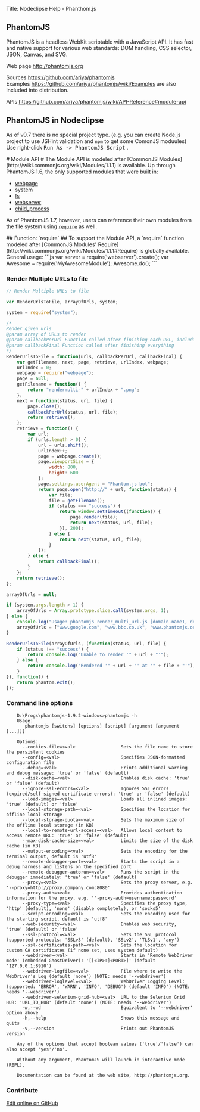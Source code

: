 Title:  Nodeclipse Help - Phanthom.js


## PhantomJS

PhantomJS is a headless WebKit scriptable with a JavaScript API. It has fast and native support
 for various web standards: DOM handling, CSS selector, JSON, Canvas, and SVG.

Web page <http://phantomjs.org>  

Sources <https://github.com/ariya/phantomjs>  
Examples <https://github.com/ariya/phantomjs/wiki/Examples> are also included into distribution.  

APIs <https://github.com/ariya/phantomjs/wiki/API-Reference#module-api>

## PhantomJS in Nodeclipse

As of v0.7 there is no special project type. (e.g. you can create Node.js project
 to use JSHint validation and `npm` to get some ComonJS moduules)
Use right-click <kbd>Run As -> PhantomJS Script</kbd> . 

<a name="module-api" />
# Module API #
The Module API is modeled after [CommonJS Modules](http://wiki.commonjs.org/wiki/Modules/1.1.1) is available. Up through PhantomJS 1.6, the only supported modules that were built in:

 * [webpage](https://github.com/ariya/phantomjs/wiki/API-Reference-WebPage)
 * [system](https://github.com/ariya/phantomjs/wiki/API-Reference-System)
 * [fs](https://github.com/ariya/phantomjs/wiki/API-Reference-FileSystem)
 * [webserver](https://github.com/ariya/phantomjs/wiki/API-Reference-WebServer)
 * [child_process](https://github.com/ariya/phantomjs/wiki/API-Reference-ChildProcess)

As of PhantomJS 1.7, however, users can reference their own modules from the file system using [`require`](#require) as well.

<a name="require" />
## Function: `require` ##
To support the Module API, a `require` function modeled after [CommonJS Modules' Require](http://wiki.commonjs.org/wiki/Modules/1.1.1#Require) is globally available. General usage:
```js
var server = require('webserver').create();
var Awesome = require('MyAwesomeModule');
Awesome.do();
```

### Render Multiple URLs to file

```javascript
// Render Multiple URLs to file

var RenderUrlsToFile, arrayOfUrls, system;

system = require("system");

/*
Render given urls
@param array of URLs to render
@param callbackPerUrl Function called after finishing each URL, including the last URL
@param callbackFinal Function called after finishing everything
*/
RenderUrlsToFile = function(urls, callbackPerUrl, callbackFinal) {
    var getFilename, next, page, retrieve, urlIndex, webpage;
    urlIndex = 0;
    webpage = require("webpage");
    page = null;
    getFilename = function() {
        return "rendermulti-" + urlIndex + ".png";
    };
    next = function(status, url, file) {
        page.close();
        callbackPerUrl(status, url, file);
        return retrieve();
    };
    retrieve = function() {
        var url;
        if (urls.length > 0) {
            url = urls.shift();
            urlIndex++;
            page = webpage.create();
            page.viewportSize = {
                width: 800,
                height: 600
            };
            page.settings.userAgent = "Phantom.js bot";
            return page.open("http://" + url, function(status) {
                var file;
                file = getFilename();
                if (status === "success") {
                    return window.setTimeout((function() {
                        page.render(file);
                        return next(status, url, file);
                    }), 200);
                } else {
                    return next(status, url, file);
                }
            });
        } else {
            return callbackFinal();
        }
    };
    return retrieve();
};

arrayOfUrls = null;

if (system.args.length > 1) {
    arrayOfUrls = Array.prototype.slice.call(system.args, 1);
} else {
    console.log("Usage: phantomjs render_multi_url.js [domain.name1, domain.name2, ...]");
    arrayOfUrls = ["www.google.com", "www.bbc.co.uk", "www.phantomjs.org"];
}

RenderUrlsToFile(arrayOfUrls, (function(status, url, file) {
    if (status !== "success") {
        return console.log("Unable to render '" + url + "'");
    } else {
        return console.log("Rendered '" + url + "' at '" + file + "'");
    }
}), function() {
    return phantom.exit();
});
```

### Command line options

```
	D:\Progs\phantomjs-1.9.2-windows>phantomjs -h
	Usage:
	   phantomjs [switchs] [options] [script] [argument [argument [...]]]
	
	Options:
	  --cookies-file=<val>                 Sets the file name to store the persistent cookies
	  --config=<val>                       Specifies JSON-formatted configuration file
	  --debug=<val>                        Prints additional warning and debug message: 'true' or 'false' (default)
	  --disk-cache=<val>                   Enables disk cache: 'true' or 'false' (default)
	  --ignore-ssl-errors=<val>            Ignores SSL errors (expired/self-signed certificate errors): 'true' or 'false' (default)
	  --load-images=<val>                  Loads all inlined images: 'true' (default) or 'false'
	  --local-storage-path=<val>           Specifies the location for offline local storage
	  --local-storage-quota=<val>          Sets the maximum size of the offline local storage (in KB)
	  --local-to-remote-url-access=<val>   Allows local content to access remote URL: 'true' or 'false' (default)
	  --max-disk-cache-size=<val>          Limits the size of the disk cache (in KB)
	  --output-encoding=<val>              Sets the encoding for the terminal output, default is 'utf8'
	  --remote-debugger-port=<val>         Starts the script in a debug harness and listens on the specified port
	  --remote-debugger-autorun=<val>      Runs the script in the debugger immediately: 'true' or 'false' (default)
	  --proxy=<val>                        Sets the proxy server, e.g. '--proxy=http://proxy.company.com:8080'
	  --proxy-auth=<val>                   Provides authentication information for the proxy, e.g. ''-proxy-auth=username:password'
	  --proxy-type=<val>                   Specifies the proxy type, 'http' (default), 'none' (disable completely), or 'socks5'
	  --script-encoding=<val>              Sets the encoding used for the starting script, default is 'utf8'
	  --web-security=<val>                 Enables web security, 'true' (default) or 'false'
	  --ssl-protocol=<val>                 Sets the SSL protocol (supported protocols: 'SSLv3' (default), 'SSLv2', 'TLSv1', 'any')
	  --ssl-certificates-path=<val>        Sets the location for custom CA certificates (if none set, uses system default)
	  --webdriver=<val>                    Starts in 'Remote WebDriver mode' (embedded GhostDriver): '[[<IP>:]<PORT>]' (default '127.0.0.1:8910')
	  --webdriver-logfile=<val>            File where to write the WebDriver's Log (default 'none') (NOTE: needs '--webdriver')
	  --webdriver-loglevel=<val>           WebDriver Logging Level: (supported: 'ERROR', 'WARN', 'INFO', 'DEBUG') (default 'INFO') (NOTE: needs '--webdriver')
	  --webdriver-selenium-grid-hub=<val>  URL to the Selenium Grid HUB: 'URL_TO_HUB' (default 'none') (NOTE: needs '--webdriver')
	  -w,--wd                              Equivalent to '--webdriver' option above
	  -h,--help                            Shows this message and quits
	  -v,--version                         Prints out PhantomJS version
	
	Any of the options that accept boolean values ('true'/'false') can also accept 'yes'/'no'.
	
	Without any argument, PhantomJS will launch in interactive mode (REPL).
	
	Documentation can be found at the web site, http://phantomjs.org.
```

### Contribute

<a href="https://github.com/Nodeclipse/nodeclipse-1/blob/master/org.nodeclipse.help/contents/phantomjs.md" target="_blank">Edit online on GitHub</a>
